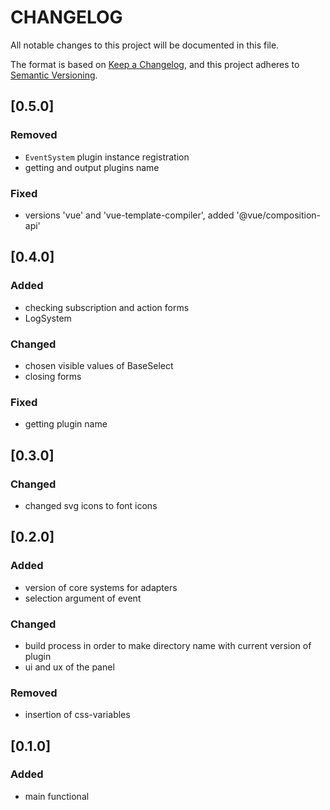 # CHANGELOG

All notable changes to this project will be documented in this file.

The format is based on [Keep a Changelog](https://keepachangelog.com/en/1.0.0/),
and this project adheres to [Semantic Versioning](https://semver.org/spec/v2.0.0.html).

## [0.5.0]

### Removed

- `EventSystem` plugin instance registration
- getting and output plugins name

### Fixed

- versions 'vue' and 'vue-template-compiler', added '@vue/composition-api'

## [0.4.0]

### Added

- checking subscription and action forms
- LogSystem

### Changed

- chosen visible values of BaseSelect
- closing forms

### Fixed

- getting plugin name

## [0.3.0]

### Changed

- changed svg icons to font icons

## [0.2.0]

### Added

- version of core systems for adapters
- selection argument of event

### Changed

- build process in order to make directory name with current version of plugin
- ui and ux of the panel

### Removed

- insertion of css-variables

## [0.1.0]

### Added

- main functional
